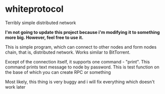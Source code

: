 # whiteprotocol
Terribly simple distributed network

**I'm not going to update this project because i'm modifying it to something more big. However, feel free to use it.**

This is simple program, which can connect to other nodes and form nodes chain, that is, distributed network.&nbsp;Works similar to BitTorrent.

Except of the connection itself, it supports one command - "print". This command prints text message to node by password.&nbsp;This is test function
 on the base of which you can create RPC or something

Most likely, this thing is very buggy and i will fix everything which doesn't work later
